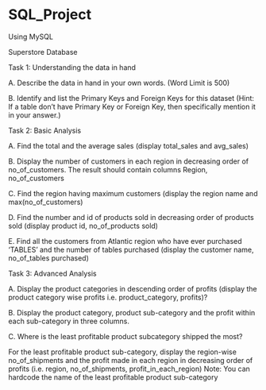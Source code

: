 # SQL_Project 
Using MySQL

Superstore Database

Task 1: Understanding the data in hand

A. Describe the data in hand in your own words. (Word Limit is 500)

B. Identify and list the Primary Keys and Foreign Keys for this dataset (Hint: If a table don’t have Primary Key or Foreign Key, then specifically mention it in your answer.)


Task 2: Basic Analysis

A. Find the total and the average sales (display total_sales and avg_sales) 

B. Display the number of customers in each region in decreasing order of no_of_customers. The result should contain columns Region, no_of_customers

C. Find the region having maximum customers (display the region name and max(no_of_customers)

D. Find the number and id of products sold in decreasing order of products sold (display product id, no_of_products sold)

E. Find all the customers from Atlantic region who have ever purchased ‘TABLES’ and the number of tables purchased (display the customer name, no_of_tables purchased) 


Task 3: Advanced Analysis 

A. Display the product categories in descending order of profits (display the product category wise profits i.e. product_category, profits)?

B. Display the product category, product sub-category and the profit within each sub-category in three columns. 

C. Where is the least profitable product subcategory shipped the most? 

For the least profitable product sub-category, display the region-wise no_of_shipments and the profit made in each region in decreasing order of profits (i.e. region, no_of_shipments, profit_in_each_region)
Note: You can hardcode the name of the least profitable product sub-category

